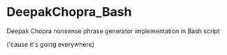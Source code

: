 DeepakChopra_Bash
=================

Deepak Chopra nonsense phrase generator implementation in Bash script

('cause it's going everywhere)